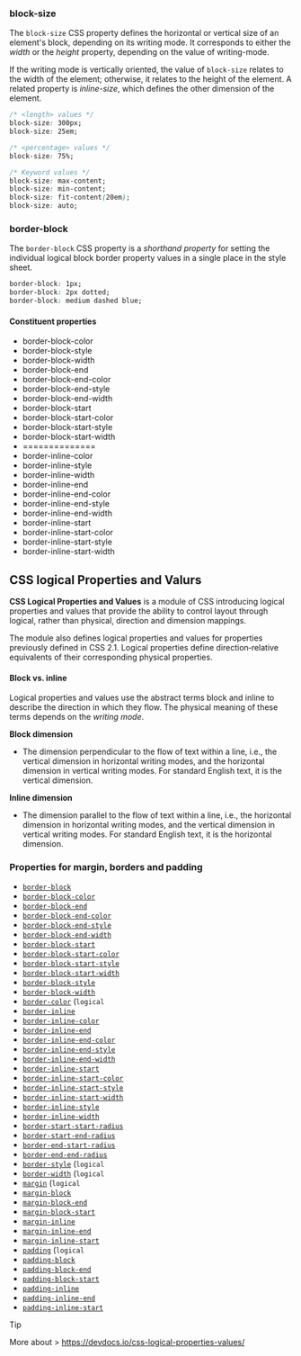 <link rel="stylesheet" href="https://cdn.jsdelivr.net/npm/bootstrap-icons@1.5.0/font/bootstrap-icons.css">
<link rel="stylesheet" href="../../lib/html&css_book.css">

### block-size
The `block-size` CSS property defines the horizontal or vertical size of an element's block, depending on its writing mode. It corresponds to either the *width* or the *height* property, depending on the value of writing-mode.

If the writing mode is vertically oriented, the value of `block-size` relates to the width of the element; otherwise, it relates to the height of the element. A related property is *inline-size*, which defines the other dimension of the element.
```css
/* <length> values */
block-size: 300px;
block-size: 25em;

/* <percentage> values */
block-size: 75%;

/* Keyword values */
block-size: max-content;
block-size: min-content;
block-size: fit-content(20em);
block-size: auto;
```

### border-block
The `border-block` CSS property is a *shorthand property* for setting the individual logical block border property values in a single place in the style sheet.
```css
border-block: 1px;
border-block: 2px dotted;
border-block: medium dashed blue;
```

#### Constituent properties
- border-block-color
- border-block-style
- border-block-width
- border-block-end
- border-block-end-color
- border-block-end-style
- border-block-end-width
- border-block-start
- border-block-start-color
- border-block-start-style
- border-block-start-width
- ==============
- border-inline-color
- border-inline-style
- border-inline-width
- border-inline-end
- border-inline-end-color
- border-inline-end-style
- border-inline-end-width
- border-inline-start
- border-inline-start-color
- border-inline-start-style
- border-inline-start-width

## CSS logical Properties and Valurs
**CSS Logical Properties and Values** is a module of CSS introducing logical properties and values that provide the ability to control layout through logical, rather than physical, direction and dimension mappings.

The module also defines logical properties and values for properties previously defined in CSS 2.1. Logical properties define direction‐relative equivalents of their corresponding physical properties.

#### Block vs. inline
Logical properties and values use the abstract terms block and inline to describe the direction in which they flow. The physical meaning of these terms depends on the *writing mode*.

**Block dimension**
- The dimension perpendicular to the flow of text within a line, i.e., the vertical dimension in horizontal writing modes, and the horizontal dimension in vertical writing modes. For standard English text, it is the vertical dimension.</br>

**Inline dimension**
- The dimension parallel to the flow of text within a line, i.e., the horizontal dimension in horizontal writing modes, and the vertical dimension in vertical writing modes. For standard English text, it is the horizontal dimension.

### Properties for margin, borders and padding
<div class="index"> <ul> 
 <li><a href="border-block"><code>border-block</code></a></li> <li><a href="border-block-color"><code>border-block-color</code></a></li> <li><a href="border-block-end"><code>border-block-end</code></a></li> <li><a href="border-block-end-color"><code>border-block-end-color</code></a></li> <li><a href="border-block-end-style"><code>border-block-end-style</code></a></li> <li><a href="border-block-end-width"><code>border-block-end-width</code></a></li> <li><a href="border-block-start"><code>border-block-start</code></a></li> <li><a href="border-block-start-color"><code>border-block-start-color</code></a></li> <li><a href="border-block-start-style"><code>border-block-start-style</code></a></li> <li><a href="border-block-start-width"><code>border-block-start-width</code></a></li> <li><a href="border-block-style"><code>border-block-style</code></a></li> <li><a href="border-block-width"><code>border-block-width</code></a></li> <li>
 <a href="border-color"><code>border-color</code></a> <span style="white-space: nowrap;">(<code>logical</code>
 </li> <li><a href="border-inline"><code>border-inline</code></a></li> <li><a href="border-inline-color"><code>border-inline-color</code></a></li> <li><a href="border-inline-end"><code>border-inline-end</code></a></li> <li><a href="border-inline-end-color"><code>border-inline-end-color</code></a></li> <li><a href="border-inline-end-style"><code>border-inline-end-style</code></a></li> <li><a href="border-inline-end-width"><code>border-inline-end-width</code></a></li> <li><a href="border-inline-start"><code>border-inline-start</code></a></li> <li><a href="border-inline-start-color"><code>border-inline-start-color</code></a></li> <li><a href="border-inline-start-style"><code>border-inline-start-style</code></a></li> <li><a href="border-inline-start-width"><code>border-inline-start-width</code></a></li> <li><a href="border-inline-style"><code>border-inline-style</code></a></li> <li><a href="border-inline-width"><code>border-inline-width</code></a></li> <li><a href="border-start-start-radius"><code>border-start-start-radius</code></a></li> <li><a href="border-start-end-radius"><code>border-start-end-radius</code></a></li> <li><a href="border-end-start-radius"><code>border-end-start-radius</code></a></li> <li><a href="border-end-end-radius"><code>border-end-end-radius</code></a></li> <li>
 <a href="border-style"><code>border-style</code></a> <span style="white-space: nowrap;">(<code>logical</code>
 </li> <li>
 <a href="border-width"><code>border-width</code></a> <span style="white-space: nowrap;">(<code>logical</code> 
 </li> <li>
 <a href="margin"><code>margin</code></a> <span style="white-space: nowrap;">(<code>logical</code>
 </li> <li><a href="margin-block"><code>margin-block</code></a></li> <li><a href="margin-block-end"><code>margin-block-end</code></a></li> <li><a href="margin-block-start"><code>margin-block-start</code></a></li> <li><a href="margin-inline"><code>margin-inline</code></a></li> <li><a href="margin-inline-end"><code>margin-inline-end</code></a></li> <li><a href="margin-inline-start"><code>margin-inline-start</code></a></li> <li>
 <a href="padding"><code>padding</code></a> <span style="white-space: nowrap;">(<code>logical</code>
 </li> <li><a href="padding-block"><code>padding-block</code></a></li> <li><a href="padding-block-end"><code>padding-block-end</code></a></li> <li><a href="padding-block-start"><code>padding-block-start</code></a></li> <li><a href="padding-inline"><code>padding-inline</code></a></li> <li><a href="padding-inline-end"><code>padding-inline-end</code></a></li> <li><a href="padding-inline-start"><code>padding-inline-start</code></a></li> 
</ul> </div>


> [!TIP]
> More about > https://devdocs.io/css-logical-properties-values/
